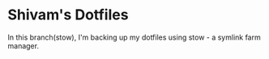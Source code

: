 # Shivam's Dotfiles
In this branch(stow), I'm backing up my dotfiles using stow - a symlink farm manager.
